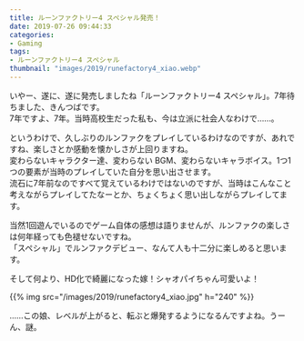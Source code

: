 ```yaml
---
title: ルーンファクトリー4 スペシャル発売！
date: 2019-07-26 09:44:33
categories:
- Gaming
tags:
- ルーンファクトリー4 スペシャル
thumbnail: "images/2019/runefactory4_xiao.webp"
---
```


いやー、遂に、遂に発売しましたね「ルーンファクトリー4 スペシャル」。7年待ちました、きんつばです。  
7年ですよ、7年。当時高校生だった私も、今は立派に社会人なわけで……。

というわけで、久しぶりのルンファクをプレイしているわけなのですが、あれですね、楽しさとか感動を懐かしさが上回りますね。  
変わらないキャラクター達、変わらない BGM、変わらないキャラボイス。1つ1つの要素が当時のプレイしていた自分を思い出させます。  
流石に7年前なのですべて覚えているわけではないのですが、当時はこんなこと考えながらプレイしてたなーとか、ちょくちょく思い出しながらプレイしてます。  

当然1回遊んでいるのでゲーム自体の感想は語りませんが、ルンファクの楽しさは何年経っても色褪せないですね。  
「スペシャル」でルンファクデビュー、なんて人も十二分に楽しめると思います。

そして何より、HD化で綺麗になった嫁！シャオパイちゃん可愛いよ！

{{% img src="/images/2019/runefactory4_xiao.jpg" h="240" %}}

……この娘、レベルが上がると、転ぶと爆発するようになるんですよね。うーん、謎。